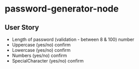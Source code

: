 # password-generator-node

## User Story

- Length of password (validation - between 8 & 100) number
- Uppercase (yes/no) confirm
- Lowercase (yes/no) confirm
- Numbers (yes/no) confirm
- SpecialCharacter (yes/no) confirm
